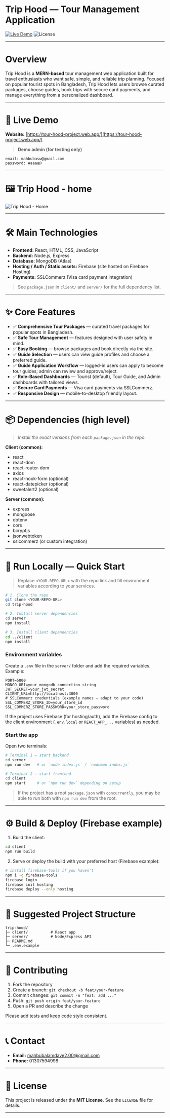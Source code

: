 # Trip Hood — Tour Management Application

[![Live Demo](https://img.shields.io/badge/Live-Demo-brightgreen)](https://tour-hood-project.web.app/)  ![License](https://img.shields.io/badge/License-MIT-blue)

---

# Overview

Trip Hood is a **MERN-based** tour management web application built for travel enthusiasts who want safe, simple, and reliable trip planning. Focused on popular tourist spots in Bangladesh, Trip Hood lets users browse curated packages, choose guides, book trips with secure card payments, and manage everything from a personalized dashboard.

---

# 🔗 Live Demo

**Website:** [https://tour-hood-project.web.app/](https://tour-hood-project.web.app/)

> **Demo admin (for testing only)**

```text
email: mahbubasw@gmail.com
password: Aaaaa@
```

---

# 🖼 Trip Hood - home

![Trip Hood - Home](./public/home-page-ui.png)

---

# 🛠 Main Technologies

* **Frontend:** React, HTML, CSS, JavaScript
* **Backend:** Node.js, Express
* **Database:** MongoDB (Atlas)
* **Hosting / Auth / Static assets:** Firebase (site hosted on Firebase Hosting)
* **Payments:** SSLCommerz (Visa card payment integration)

> See `package.json` in `client/` and `server/` for the full dependency list.

---

# ✨ Core Features

* ✅ **Comprehensive Tour Packages** — curated travel packages for popular spots in Bangladesh.
* ✅ **Safe Tour Management** — features designed with user safety in mind.
* ✅ **Easy Booking** — browse packages and book directly via the site.
* ✅ **Guide Selection** — users can view guide profiles and choose a preferred guide.
* ✅ **Guide Application Workflow** — logged-in users can apply to become tour guides; admin can review and approve/reject.
* ✅ **Role-Based Dashboards** — Tourist (default), Tour Guide, and Admin dashboards with tailored views.
* ✅ **Secure Card Payments** — Visa card payments via SSLCommerz.
* ✅ **Responsive Design** — mobile-to-desktop friendly layout.

---

# 📦 Dependencies (high level)

> *Install the exact versions from each `package.json` in the repo.*

**Client (common):**

* react
* react-dom
* react-router-dom
* axios
* react-hook-form (optional)
* react-datepicker (optional)
* sweetalert2 (optional)

**Server (common):**

* express
* mongoose
* dotenv
* cors
* bcryptjs
* jsonwebtoken
* sslcommerz (or custom integration)

---

# 🚀 Run Locally — Quick Start

> Replace `<YOUR-REPO-URL>` with the repo link and fill environment variables according to your services.

```bash
# 1. Clone the repo
git clone <YOUR-REPO-URL>
cd trip-hood

# 2. Install server dependencies
cd server
npm install

# 3. Install client dependencies
cd ../client
npm install
```

### Environment variables

Create a `.env` file in the `server/` folder and add the required variables. Example:

```env
PORT=5000
MONGO_URI=your_mongodb_connection_string
JWT_SECRET=your_jwt_secret
CLIENT_URL=http://localhost:3000
# SSLCommerz credentials (example names — adapt to your code)
SSL_COMMERZ_STORE_ID=your_store_id
SSL_COMMERZ_STORE_PASSWORD=your_store_password
```

If the project uses Firebase (for hosting/auth), add the Firebase config to the client environment (`.env.local` or `REACT_APP_...` variables) as needed.

### Start the app

Open two terminals:

```bash
# Terminal 1 — start backend
cd server
npm run dev   # or `node index.js` / `nodemon index.js`

# Terminal 2 — start frontend
cd client
npm start     # or `npm run dev` depending on setup
```

> If the project has a root `package.json` with `concurrently`, you may be able to run both with `npm run dev` from the root.

---

# ⚙️ Build & Deploy (Firebase example)

1. Build the client:

```bash
cd client
npm run build
```

2. Serve or deploy the build with your preferred host (Firebase example):

```bash
# install firebase-tools if you haven't
npm i -g firebase-tools
firebase login
firebase init hosting
firebase deploy --only hosting
```

---

# 📁 Suggested Project Structure

```
trip-hood/
├─ client/          # React app
├─ server/          # Node/Express API
├─ README.md
└─ .env.example
```

---

# 🤝 Contributing

1. Fork the repository
2. Create a branch: `git checkout -b feat/your-feature`
3. Commit changes: `git commit -m "feat: add ..."`
4. Push: `git push origin feat/your-feature`
5. Open a PR and describe the change

Please add tests and keep code style consistent.

---


# 📞 Contact

* **Email:** [mahbubalamdave2.00@gmail.com](mailto:mahbubalamdave2.00@gmail.com)
* **Phone:** 01307594998

---

# 🧾 License

This project is released under the **MIT License**. See the `LICENSE` file for details.

---

